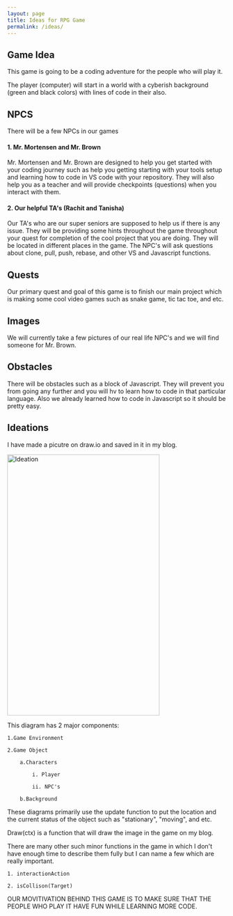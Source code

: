 ```yaml
---
layout: page
title: Ideas for RPG Game 
permalink: /ideas/
---
```


## Game Idea 

This game is going to be a coding adventure for the people who will play it.

The player (computer) will start in a world with a cyberish background (green and black colors) with lines of code in their also.

## NPCS 

There will be a few NPCs in our games

#### 1. Mr. Mortensen and Mr. Brown 

Mr. Mortensen and Mr. Brown are designed to help you get started with your coding journey such as help you getting starting with your tools setup and learning how to code in VS code with your repository.
They will also help you as a teacher and will provide checkpoints (questions) when you interact with them. 

#### 2. Our helpful TA's (Rachit and Tanisha)

Our TA's who are our super seniors are supposed to help us if there is any issue. They will be providing some hints throughout the game throughout your quest for completion of the cool project that you are doing. They will be located in different places in the game. The NPC's will ask questions about clone, pull, push, rebase, and other VS and Javascript functions. 

## Quests 

Our primary quest and goal of this game is to finish our main project which is making some cool video games such as snake game, tic tac toe, and etc. 

## Images

We will currently take a few pictures of our real life NPC's and we will find someone for Mr. Brown. 

## Obstacles

There will be obstacles such as a block of Javascript. They will prevent you from going any further and you will hv to learn how to code in that particular language. Also we already learned how to code in Javascript so it should be pretty easy. 

## Ideations 

I have made a picutre on draw.io and saved in it in my blog. 

<img alt ="Ideation" src="https://github.com/user-attachments/assets/c5407476-0fa6-4c43-9e60-6507c74d33a6" width="350" height="600">   

This diagram has 2 major  components: 

    1.Game Environment  

    2.Game Object

        a.Characters 

            i. Player 

            ii. NPC's

        b.Background

These diagrams primarily use the update function to put the location and the current status of the object such as "stationary", "moving", and etc. 

Draw(ctx) is a function that will draw the image in the game on my blog. 

There are many other such minor functions in the game in which I don't have enough time to describe them fully but I can name a few which are really important. 

    1. interactionAction

    2. isCollison(Target)
    
OUR MOVITIVATION BEHIND THIS GAME IS TO MAKE SURE THAT THE PEOPLE WHO PLAY IT HAVE FUN WHILE LEARNING MORE CODE.

